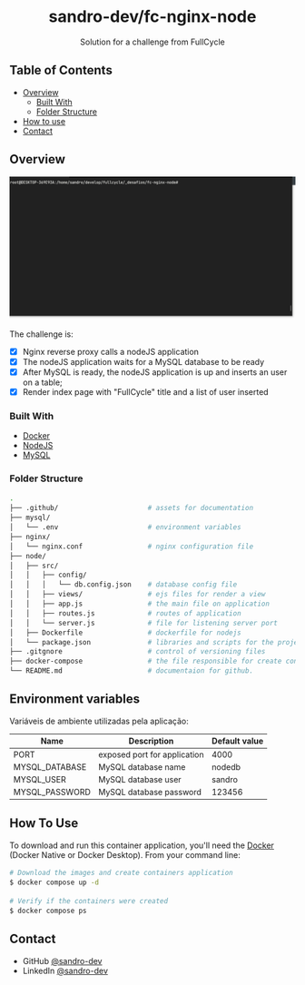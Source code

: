 <!-- Please update value in the {}  -->

<h1 align="center">sandro-dev/fc-nginx-node</h1>

<div align="center">
   Solution for a challenge from FullCycle</a>
</div>

<!-- TABLE OF CONTENTS -->

## Table of Contents

- [Overview](#overview)
  - [Built With](#built-with)
  - [Folder Structure](#folder-structure)
- [How to use](#how-to-use)
- [Contact](#contact)

<!-- OVERVIEW -->

## Overview

![screenshot](.github/screenshot.gif)

The challenge is:

- [x] Nginx reverse proxy calls a nodeJS application
- [x] The nodeJS application waits for a MySQL database to be ready
- [x] After MySQL is ready, the nodeJS application is up and inserts an user on a table;
- [x] Render index page with "FullCycle" title and a list of user inserted

### Built With
- [Docker](https://www.docker.com)
- [NodeJS](https://nodejs.org/)
- [MySQL](https://www.mysql.com/)

### Folder Structure
```sh
.
├── .github/                      # assets for documentation
├── mysql/
│   └── .env                      # environment variables
├── nginx/
│   └── nginx.conf                # nginx configuration file
├── node/          
│   ├── src/         
│   │   ├── config/
│   │   │   └── db.config.json    # database config file 
│   │   ├── views/                # ejs files for render a view
│   │   ├── app.js                # the main file on application
│   │   ├── routes.js             # routes of application
│   │   └── server.js             # file for listening server port
│   ├── Dockerfile                # dockerfile for nodejs 
│   └── package.json              # libraries and scripts for the project
├── .gitgnore                     # control of versioning files
├── docker-compose                # the file responsible for create containers applications
└── README.md                     # documentaion for github.


```

## Environment variables
Variáveis de ambiente utilizadas pela aplicação:

| Name | Description | Default value |
| ---  | --- | --- | 
| PORT | exposed port for application | 4000 |
| MYSQL_DATABASE | MySQL database name | nodedb |
| MYSQL_USER | MySQL database user | sandro |
| MYSQL_PASSWORD | MySQL database password | 123456 |




## How To Use

To download and run this container application, you'll need the [Docker](https://www.docker.com/) (Docker Native or Docker Desktop). From your command line:

```bash
# Download the images and create containers application
$ docker compose up -d

# Verify if the containers were created
$ docker compose ps
```

## Contact

- GitHub [@sandro-dev](https://github.com/sandro-dev)
- LinkedIn [@sandro-dev](https://www.linkedin.com/in/sandro-dev/)